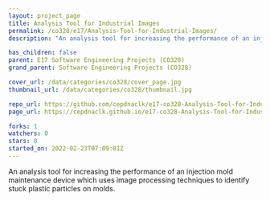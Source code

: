 ```yaml
---
layout: project_page
title: Analysis Tool for Industrial Images
permalink: /co328/e17/Analysis-Tool-for-Industrial-Images/
description: "An analysis tool for increasing the performance of an injection mold maintenance device which uses image processing techniques to identify stuck plastic particles on molds. "

has_children: false
parent: E17 Software Engineering Projects (CO328)
grand_parent: Software Engineering Projects (CO328)

cover_url: /data/categories/co328/cover_page.jpg
thumbnail_url: /data/categories/co328/thumbnail.jpg

repo_url: https://github.com/cepdnaclk/e17-co328-Analysis-Tool-for-Industrial-Images
page_url: https://cepdnaclk.github.io/e17-co328-Analysis-Tool-for-Industrial-Images

forks: 1
watchers: 0
stars: 0
started_on: 2022-02-23T07:09:01Z
---
```

An analysis tool for increasing the performance of an injection mold maintenance device which uses image processing techniques to identify stuck plastic particles on molds. 

